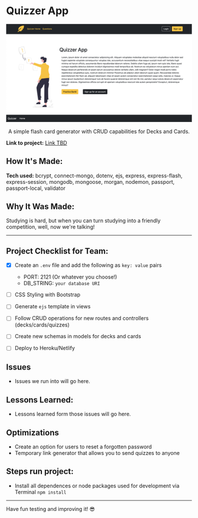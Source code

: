 # Quizzer App 
![Quizzer App Home](Quizzer-App-SS.png)
<p align="center">A simple flash card generator with CRUD capabilities for Decks and Cards.
</p>

**Link to project:** 
[Link TBD]()

## How It's Made:

**Tech used:** bcrypt, connect-mongo, dotenv, ejs, express, express-flash, express-session, mongodb, mongoose, morgan, nodemon, passport, passport-local, validator

## Why It Was Made:
Studying is hard, but when you can turn studying into a friendly competition, well, now we're talking!

---
## Project Checklist for Team: 
- [x] Create an `.env` file and add the following as `key: value` pairs
    - PORT: 2121 (Or whatever you choose!)
    - DB_STRING: `your database URI`
- [ ] CSS Styling with Bootstrap 
- [ ] Generate `ejs` template in views 
- [ ] Follow CRUD operations for new routes and controllers (decks/cards/quizzes)
- [ ] Create new schemas in models for decks and cards 
- [ ] Deploy to Heroku/Netlify 


## Issues 
- Issues we run into will go here.

## Lessons Learned:
- Lessons learned form those issues will go here. 


## Optimizations
- Create an option for users to reset a forgotten password
- Temporary link generator that allows you to send quizzes to anyone


## Steps run project: 
- Install all dependences or node packages used for development via Terminal `npm install`

---
Have fun testing and improving it! 😎




